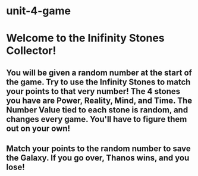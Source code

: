 # unit-4-game
# Welcome to the Inifinity Stones Collector!
## You will be given a random number at the start of the game. Try to use the Infinity Stones to match your points to that very number! The 4 stones you have are Power, Reality, Mind, and Time. The Number Value tied to each stone is random, and changes every game. You'll have to figure them out on your own!

## Match your points to the random number to save the Galaxy. If you go over, Thanos wins, and you lose!